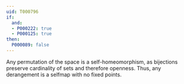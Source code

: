 ```yaml
---
uid: T000796
if:
  and:
  - P000222: true
  - P000125: true
then:
  P000089: false
---
```


Any permutation of the space is a self-homeomorphism, as bijections preserve cardinality of sets and therefore openness. Thus, any derangement is a selfmap with no fixed points.
